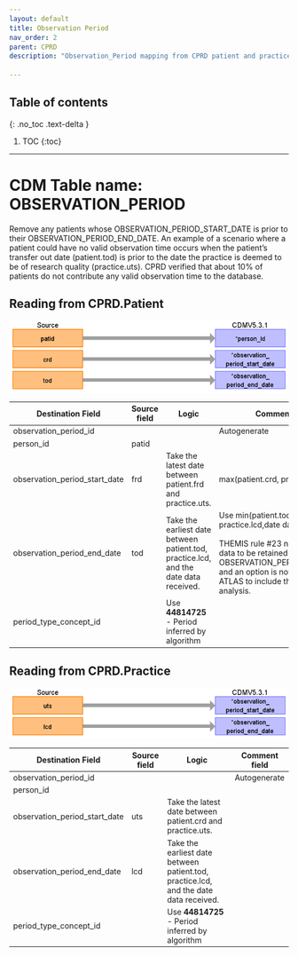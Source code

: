 ```yaml
---
layout: default
title: Observation Period
nav_order: 2
parent: CPRD
description: "Observation_Period mapping from CPRD patient and practice tables"

---
```


## Table of contents
{: .no_toc .text-delta }

1. TOC
{:toc}

---

# CDM Table name: OBSERVATION_PERIOD

Remove any patients whose OBSERVATION_PERIOD_START_DATE is prior to their OBSERVATION_PERIOD_END_DATE. An example of a scenario where a patient could have no valid observation time occurs when the patient’s transfer out date (patient.tod) is prior to the date the practice is deemed to be of research quality (practice.uts). CPRD verified that about 10% of patients do not contribute any valid observation time to the database. 

## Reading from CPRD.Patient

![](images/image3.png)

| Destination Field | Source field | Logic | Comment field |
| --- | --- | --- | --- |
| observation_period_id |  |  | Autogenerate |
| person_id | patid |  |  |
| observation_period_start_date | frd | Take the latest date between patient.frd and practice.uts.  | max(patient.crd, practice.uts) |
| observation_period_end_date | tod | Take the earliest date between patient.tod, practice.lcd, and the date data received. | Use min(patient.tod, practice.lcd,date data received). <br><br> THEMIS rule #23 now allows for data to be retained after the OBSERVATION_PERIOD_END_DATE and an option is now available in ATLAS to include that data in an analysis. |
| period_type_concept_id |  | Use **44814725** - Period inferred by algorithm |  |


## Reading from CPRD.Practice

![](images/image4.png)

| Destination Field | Source field | Logic | Comment field |
| --- | --- | --- | --- |
| observation_period_id |  |  | Autogenerate |
| person_id |  |  |  |
| observation_period_start_date | uts | Take the latest date between patient.crd and practice.uts. |  |
| observation_period_end_date | lcd | Take the earliest date between patient.tod, practice.lcd, and the date data received. |  |
| period_type_concept_id |  |Use **44814725** - Period inferred by algorithm   |  |
